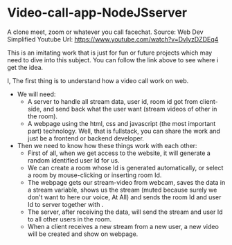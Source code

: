 # Video-call-app-NodeJSserver
A clone meet, zoom or whatever you call facechat.
    Source: Web Dev Simplified
    Youtube Url: https://www.youtube.com/watch?v=DvlyzDZDEq4

This is an imitating work that is just for fun or future projects which may need to dive into this subject. You can follow the link above to see where i get the idea.

I, The first thing is to understand how a video call work on web.
  - We will need:
    + A server to handle all stream data, user id, room id got from client-side, and send back what the user want (stream videos of other in the room).
    + A webpage using the html, css and javascript (the most important part) technology.
  Well, that is fullstack, you can share the work and just be a frontend or backend developer.
  - Then we need to know how these things work with each other:
    + First of all, when we get access to the website, it will generate a random identified user Id for us.
    + We can create a room whose Id is generated automatically, or select a room by mouse-clicking or inserting room Id.
    + The webpage gets our stream-video from webcam, saves the data in a stream variable, shows us the stream (muted because surely we don't want to here our voice, At All) and sends the room Id and user Id to server together with .
    + The server, after receiving the data, will send the stream and user Id to all other users in the room.
    + When a client receives a new stream from a new user, a new video will be created and show on webpage. 
